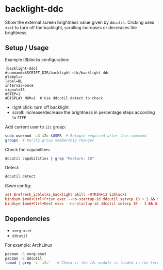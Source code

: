 # backlight-ddc

Show the external screen brightness value given by `ddcutil`.
Clicking uses `xset` to turn off the backlight, scrolling increases or decreases
the brightness.

## Setup / Usage

Example i3blocks configuration:

```
[backlight-ddc]
#command=$SCRIPT_DIR/backlight-ddc/backlight-ddc
#label=☀
label=BL
interval=once
signal=13
#STEP=1
#DISPLAY_NUM=1  # Use ddcutil detect to check
```

- right click: turn off backlight
- scroll: increase/decrease the brightness in percentage steps according to `STEP`

Add current user to `i2c` group:

```sh
sudo usermod -aG i2c $USER  # Relogin required after this command
groups  # Verify group membership changes
```

Check the capabilities:

```sh
ddcutil capabilities | grep "Feature: 10"
```

Detect:

```sh
ddcutil detect
```

i3wm config:

```conf
set $refresh_i3blocks_backlight pkill -RTMIN+13 i3blocks
bindsym $mod+Ctrl+Prior exec --no-startup-id ddcutil setvcp 10 + 1 && $refresh_i3blocks_backlight
bindsym $mod+Ctrl+Next exec --no-startup-id ddcutil setvcp 10 - 1 && $refresh_i3blocks_backlight
```

## Dependencies

- `xorg-xset`
- `ddcutil`

For example: ArchLinux

```sh
pacman -S xorg-xset
pacman -S ddcutil
lsmod | grep -i 'i2c'   # Check if the i2c module is loaded in the kernel
```
